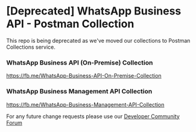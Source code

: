 # [Deprecated] WhatsApp Business API - Postman Collection

This repo is being deprecated as we've moved our collections to Postman Collections service.
### WhatsApp Business API (On-Premise) Collection
https://fb.me/WhatsApp-Business-API-On-Premise-Collection

### WhatsApp Business Management API Collection
https://fb.me/WhatsApp-Business-Management-API-Collection

For any future change requests please use our [Developer Community Forum](https://developers.facebook.com/community?category=766772797555412)